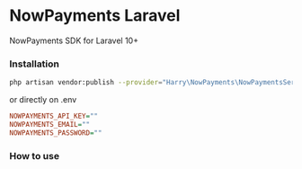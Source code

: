 # NowPayments Laravel

NowPayments SDK for Laravel 10+

### Installation

```sh
php artisan vendor:publish --provider="Harry\NowPayments\NowPaymentsServiceProvider"
```

or directly on .env

```ini
NOWPAYMENTS_API_KEY=""
NOWPAYMENTS_EMAIL=""
NOWPAYMENTS_PASSWORD=""
```

### How to use

